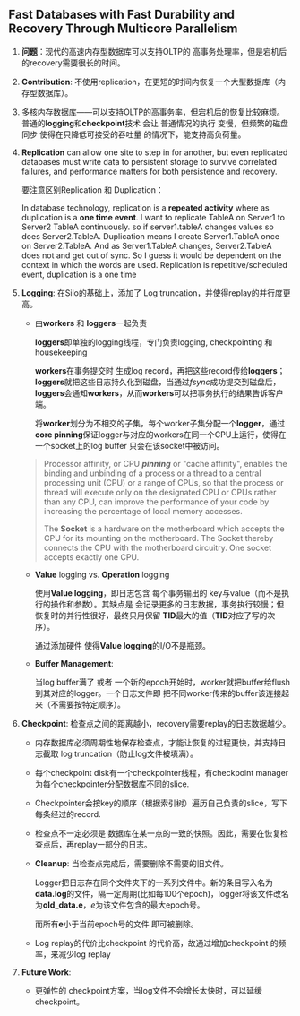 ## Fast Databases with Fast Durability and Recovery Through Multicore Parallelism

1. **问题**：现代的高速内存型数据库可以支持OLTP的 高事务处理率，但是宕机后的recovery需要很长的时间。

2. **Contribution**: 不使用replication，在更短的时间内恢复一个大型数据库（内存型数据库）。

3. 多核内存数据库——可以支持OLTP的高事务率，但宕机后的恢复比较麻烦。普通的**logging**和**checkpoint**技术 会让 普通情况的执行 变慢，但频繁的磁盘同步 使得在只降低可接受的吞吐量 的情况下，能支持高负荷量。

4. **Replication** can allow one site to step in for another, but even replicated databases must write data to persistent storage to survive correlated failures, and performance matters for both persistence and recovery.

   要注意区别Replication 和 Duplication：

   In database technology, replication is a **repeated activity** where as duplication is a **one time event**. I want to replicate TableA on Server1 to Server2 TableA continuously. so if server1.tableA changes values so does Server2.TableA. Duplication means I create Server1.TableA once on Server2.TableA. And as Server1.TableA changes, Server2.TableA does not and get out of sync. So I guess it would be dependent on the context in which the words are used. Replication is repetitive/scheduled event, duplication is a one time

5. **Logging**:  在Silo的基础上，添加了 Log truncation，并使得replay的并行度更高。

   - 由**workers** 和 **loggers**一起负责

     **loggers**即单独的logging线程，专门负责logging, checkpointing 和 housekeeping

     **workers**在事务提交时 生成log record，再把这些record传给**loggers**；**loggers**就把这些日志持久化到磁盘，当通过*fsync*成功提交到磁盘后，**loggers**会通知**workers**，从而**workers**可以把事务执行的结果告诉客户端。

     将**worker**划分为不相交的子集，每个worker子集分配一个**logger**，通过**core pinning**保证logger与对应的workers在同一个CPU上运行，使得在一个socket上的log buffer 只会在该socket中被访问。

   > Processor affinity, or CPU ***pinning*** or "cache affinity", enables the binding and unbinding of a process or a thread to a central processing unit (CPU) or a range of CPUs, so that the process or thread will execute only on the designated CPU or CPUs rather than any CPU, can improve the performance of your code by increasing the percentage of local memory accesses.
   >
   > The **Socket** is a hardware on the motherboard which accepts the CPU for its mounting on the motherboard. The Socket thereby connects the CPU with the motherboard circuitry. One socket accepts exactly one CPU.

   - **Value** logging vs. **Operation** logging

     使用**Value logging**，即日志包含 每个事务输出的 key与value（而不是执行的操作和参数）。其缺点是 会记录更多的日志数据，事务执行较慢；但恢复时的并行性很好，最终只用保留 **TID**最大的值（**TID**对应了写的次序）。

     通过添加硬件 使得**Value logging**的I/O不是瓶颈。

   - **Buffer Management**: 

     当log buffer满了 或者 一个新的epoch开始时，worker就把buffer给flush到其对应的logger。一个日志文件即 把不同worker传来的buffer该连接起来（不需要按特定顺序）。

6. **Checkpoint**: 检查点之间的距离越小，recovery需要replay的日志数据越少。

   - 内存数据库必须周期性地保存检查点，才能让恢复的过程更快，并支持日志截取 log truncation（防止log文件被填满）。

   - 每个checkpoint disk有一个checkpointer线程，有checkpoint manager 为每个checkpointer分配数据库不同的slice.

   - Checkpointer会按key的顺序（根据索引树）遍历自己负责的slice，写下每条经过的record. 

   - 检查点不一定必须是 数据库在某一点的一致的快照。因此，需要在恢复检查点后，再replay一部分的日志。

   - **Cleanup**: 当检查点完成后，需要删除不需要的旧文件。

     Logger把日志存在同个文件夹下的一系列文件中。新的条目写入名为**data.log**的文件，隔一定周期(比如每100个epoch)，logger将该文件改名为**old_data.e**，*e*为该文件包含的最大epoch号。

     而所有**e**小于当前epoch号的文件 即可被删除。

   - Log replay的代价比checkpoint 的代价高，故通过增加checkpoint 的频率，来减少log replay

7. **Future Work**: 
   
   - 更弹性的 checkpoint方案，当log文件不会增长太快时，可以延缓checkpoint。


